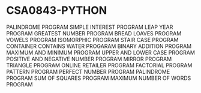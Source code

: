 # CSA0843-PYTHON
PALINDROME PROGRAM
SIMPLE INTEREST PROGRAM
LEAP YEAR PROGRAM
GREATEST NUMBER PROGRAM
BREAD LOAVES PROGRAM
VOWELS PROGRAM
ISOMORPHIC PROGRAM
STAIR CASE PROGRAM
CONTAINER CONTAINS WATER PROGARAM
BINARY ADDITION PROGRAM
MAXIMUM AND MINIMUM PROGRAM
UPPER AND LOWER CASE PROGRAM
POSITIVE AND NEGATIVE NUMBER PROGRAM
MIRROR PROGRAM
TRIANGLE PROGRAM
ONLINE RETAILER PROGRAM
FACTORIAL PROGRAM
PATTERN PROGRAM
PERFECT NUMBER PROGRAM
PALINDROME PROGRAM
SUM OF SQUARES PROGRAM
MAXIMUM NUMBER OF WORDS PROGRAM

